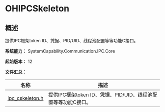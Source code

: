 # OHIPCSkeleton

## 概述

提供IPC框架token ID、凭据、PID/UID、线程池配置等等功能C接口。

**系统能力：** SystemCapability.Communication.IPC.Core

**起始版本：** 12

**文件汇总：**

| 名称 | 描述 |
| ---- | ---- |
| [ipc_cskeleton.h](capi-ipc-cskeleton-h.md) | 提供IPC框架token ID、凭据、PID/UID、线程池配置等等功能C接口。 |
